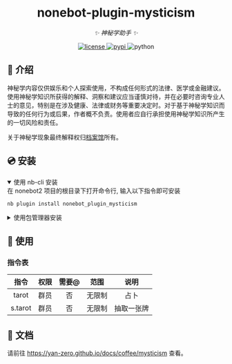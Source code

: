
<div align="center">

# nonebot-plugin-mysticism

_✨ 神秘学助手 ✨_


<a href="./LICENSE">
    <img src="https://img.shields.io/github/license/Yan-Zero/nonebot_plugin_mysticism.svg" alt="license">
</a>
<a href="https://pypi.python.org/pypi/nonebot_plugin_mysticism">
    <img src="https://img.shields.io/pypi/v/nonebot_plugin_mysticism.svg" alt="pypi">
</a>
<img src="https://img.shields.io/badge/python-3.12+-blue.svg" alt="python">

</div>

## 📖 介绍

神秘学内容仅供娱乐和个人探索使用，不构成任何形式的法律、医学或金融建议。使用神秘学知识所获得的解释、洞察和建议应当谨慎对待，并在必要时咨询专业人士的意见，特别是在涉及健康、法律或财务等重要决定时。对于基于神秘学知识而导致的任何行为或后果，作者概不负责。使用者应自行承担使用神秘学知识所产生的一切风险和责任。

关于神秘学现象最终解释权归[档案馆](https://qm.qq.com/q/cUe58MaTtK)所有。

## 💿 安装

<details open>
<summary>使用 nb-cli 安装</summary>
在 nonebot2 项目的根目录下打开命令行, 输入以下指令即可安装

    nb plugin install nonebot_plugin_mysticism

</details>

<details>
<summary>使用包管理器安装</summary>
在 nonebot2 项目的插件目录下, 打开命令行, 根据你使用的包管理器, 输入相应的安装命令

<details>
<summary>pip</summary>

    pip install nonebot_plugin_mysticism
</details>
<details>
<summary>pdm</summary>

    pdm add nonebot_plugin_mysticism
</details>
<details>
<summary>poetry</summary>

    poetry add nonebot_plugin_mysticism
</details>
<details>
<summary>conda</summary>

    conda install nonebot_plugin_mysticism
</details>

打开 nonebot2 项目根目录下的 `pyproject.toml` 文件, 在 `[tool.nonebot]` 部分追加写入

    plugins = ["nonebot_plugin_mysticism"]

</details>

<!-- ## ⚙️ 配置 -->

<!-- 在 nonebot2 项目的`.env`文件中添加下表中的必填配置

| 配置项 | 必填 | 默认值 | 说明 |
|:-----:|:----:|:----:|:----:|
| 配置项1 | 是 | 无 | 配置说明 |
| 配置项2 | 否 | 无 | 配置说明 | -->

## 🎉 使用
### 指令表

| 指令 | 权限 | 需要@ | 范围 | 说明 |
|:-----:|:----:|:----:|:----:|:----:|
| tarot | 群员 | 否 | 无限制 | 占卜 |
| s.tarot | 群员 | 否 | 无限制 | 抽取一张牌 |

## 📃 文档

请前往 https://yan-zero.github.io/docs/coffee/mysticism 查看。
